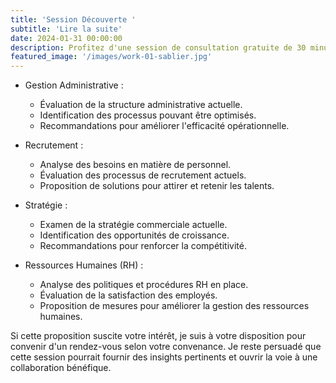 ```yaml
---
title: 'Session Découverte '
subtitle: 'Lire la suite'
date: 2024-01-31 00:00:00
description: Profitez d'une session de consultation gratuite de 30 minutes avec nos experts en ressources humaines. Comprenez vos besoins spécifiques, discutez des défis de votre entreprise et recevez des solutions personnalisées.
featured_image: '/images/work-01-sablier.jpg'
---
```



* Gestion Administrative :

  
    * Évaluation de la structure administrative actuelle.
    * Identification des processus pouvant être optimisés.
    * Recommandations pour améliorer l'efficacité opérationnelle.
 
      
* Recrutement :
    * Analyse des besoins en matière de personnel.
    * Évaluation des processus de recrutement actuels.
    * Proposition de solutions pour attirer et retenir les talents.
 
      
* Stratégie :
    * Examen de la stratégie commerciale actuelle.
    * Identification des opportunités de croissance.
    * Recommandations pour renforcer la compétitivité.
 
      
* Ressources Humaines (RH) :
    * Analyse des politiques et procédures RH en place.
    * Évaluation de la satisfaction des employés.
    * Proposition de mesures pour améliorer la gestion des ressources humaines.
 
      
Si cette proposition suscite votre intérêt, je suis à votre disposition pour convenir d'un rendez-vous selon votre convenance. Je reste persuadé que cette session pourrait fournir des insights pertinents et ouvrir la voie à une collaboration bénéfique.
